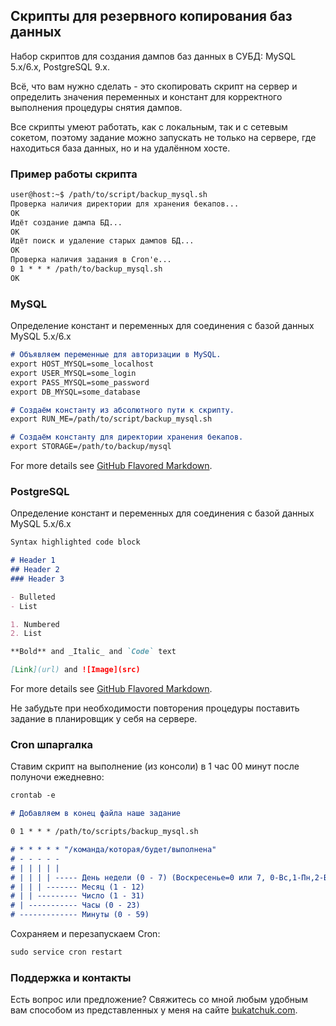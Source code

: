 ## Скрипты для резервного копирования баз данных

Набор скриптов для создания дампов баз данных в СУБД: MySQL 5.x/6.x, PostgreSQL 9.x.

Всё, что вам нужно сделать - это скопировать скрипт на сервер и определить значения переменных и констант для корректного выполнения процедуры снятия дампов. 

Все скрипты умеют работать, как с локальным, так и с сетевым сокетом, поэтому задание можно запускать не только на сервере, где находиться база данных, но и на удалённом хосте.

### Пример работы скрипта
```markdown
user@host:~$ /path/to/script/backup_mysql.sh 
Проверка наличия директории для хранения бекапов...
OK
Идёт создание дампа БД...
OK
Идёт поиск и удаление старых дампов БД...
ОК
Проверка наличия задания в Cron'e...
0 1 * * * /path/to/backup_mysql.sh
OK
```

### MySQL

Определение констант и переменных для соединения с базой данных MySQL 5.x/6.x

```markdown
# Объявляем переменные для авторизации в MySQL.
export HOST_MYSQL=some_localhost
export USER_MYSQL=some_login
export PASS_MYSQL=some_password
export DB_MYSQL=some_database

# Создаём константу из абсолютного пути к скрипту.
export RUN_ME=/path/to/script/backup_mysql.sh

# Создаём константу для директории хранения бекапов.
export STORAGE=/path/to/backup/mysql
```

For more details see [GitHub Flavored Markdown](https://guides.github.com/features/mastering-markdown/).

### PostgreSQL

Определение констант и переменных для соединения с базой данных MySQL 5.x/6.x

```markdown
Syntax highlighted code block

# Header 1
## Header 2
### Header 3

- Bulleted
- List

1. Numbered
2. List

**Bold** and _Italic_ and `Code` text

[Link](url) and ![Image](src)
```

For more details see [GitHub Flavored Markdown](https://guides.github.com/features/mastering-markdown/).

Не забудьте при необходимости повторения процедуры поставить задание в планировщик у себя на сервере.

### Cron шпаргалка
Ставим скрипт на выполнение (из консоли) в 1 час 00 минут после полуночи ежедневно:

```markdown
crontab -e

# Добавляем в конец файла наше задание

0 1 * * * /path/to/scripts/backup_mysql.sh

# * * * * * "/команда/которая/будет/выполнена"
# - - - - -
# | | | | |
# | | | | ----- День недели (0 - 7) (Воскресенье=0 или 7, 0-Вс,1-Пн,2-Вт,3-Ср,4-Чт,5-Пт,6-Сб,7-Вс)
# | | | ------- Месяц (1 - 12)
# | | --------- Число (1 - 31)
# | ----------- Часы (0 - 23)
# ------------- Минуты (0 - 59)
```
Сохраняем и перезапускаем Cron:

```markdown
sudo service cron restart
```


### Поддержка и контакты

Есть вопрос или предложение? Свяжитесь со мной любым удобным вам способом из представленных у меня на сайте [bukatchuk.com](https://bukatchuk.com/contacts/).
